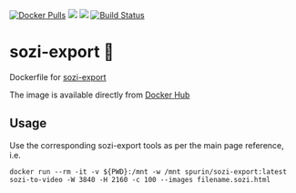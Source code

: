 [![Docker Pulls](https://img.shields.io/docker/pulls/spurin/sozi-export.svg)](https://hub.docker.com/r/spurin/sozi-export/)
[![](https://images.microbadger.com/badges/version/spurin/sozi-export.svg)](https://microbadger.com/images/spurin/sozi-export "Get your own version badge on microbadger.com")
[![](https://images.microbadger.com/badges/image/spurin/sozi-export.svg)](https://microbadger.com/images/spurin/sozi-export "Get your own image badge on microbadger.com")
[![Build Status](https://img.shields.io/docker/cloud/build/spurin/sozi-export.svg)](https://hub.docker.com/r/spurin/sozi-export/)

sozi-export 🐋
============

Dockerfile for [sozi-export](https://github.com/sozi-projects/Sozi-export)

The image is available directly from [Docker Hub](https://hub.docker.com/r/spurin/sozi-export/)

## Usage

Use the corresponding sozi-export tools as per the main page reference, i.e. 

```
docker run --rm -it -v ${PWD}:/mnt -w /mnt spurin/sozi-export:latest sozi-to-video -W 3840 -H 2160 -c 100 --images filename.sozi.html
```
